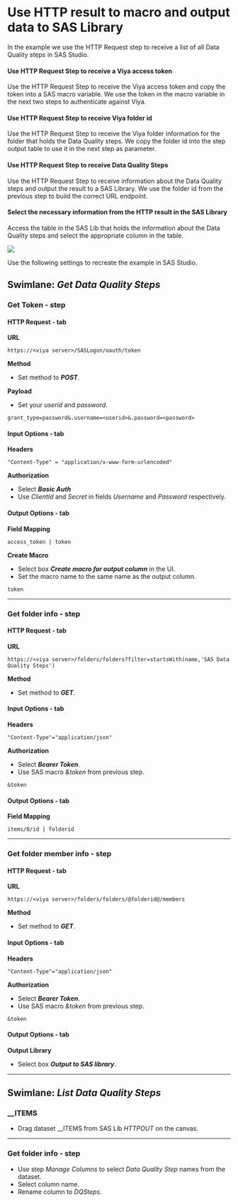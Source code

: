 # Use HTTP result to macro and output data to SAS Library
In the example we use the HTTP Request step to receive a list of all Data Quality steps in SAS Studio.<br>
#### Use HTTP Request Step to receive a Viya access token
Use the HTTP Request Step to receive the Viya access token and copy the token into a SAS macro variable. We use the token in the macro variable in the next two steps to authenticate against Viya.
#### Use HTTP Request Step to receive Viya folder id
Use the HTTP Request Step to receive the Viya folder information for the folder that holds the Data Quality steps. We copy the folder id into the step output table to use it in the next step as parameter.
#### Use HTTP Request Step to receive Data Quality Steps
Use the HTTP Request Step to receive information about the Data Quality steps and output the result to a SAS Library. We use the folder id from the previous step to build the correct URL endpoint.
#### Select the necessary information from the HTTP result in the SAS Library
Access the table in the SAS Lib that holds the information about the Data Quality steps and select the appropriate column in the table.

![](../../img/HTTPRequest_ex4.gif)

Use the following settings to recreate the example in SAS Studio.

## Swimlane: *Get Data Quality Steps*

### Get Token - step
#### HTTP Request - tab
**URL**
```
https://<viya server>/SASLogon/oauth/token
```
**Method**<br>
* Set method to ***POST***.
  
**Payload**<br>
* Set your *userid* and *password*.
```
grant_type=password&.username=<userid>&.password=<password>
```
#### Input Options - tab
**Headers**
```
"Content-Type" = "application/x-www-form-urlencoded"
```
**Authorization**<br>
* Select ***Basic Auth***
* Use *ClientId* and *Secret* in fields *Username* and *Password* respectively.

#### Output Options - tab
**Field Mapping**
```
access_token | token
```
**Create Macro**
* Select box ***Create macro for output column*** in the UI.
* Set the macro name to the same name as the output column.
```
token
```

---

### Get folder info - step
#### HTTP Request - tab
**URL**
```
https://<viya server>/folders/folders?filter=startsWith(name,'SAS Data Quality Steps')
```
**Method**<br>
* Set method to ***GET***.
#### Input Options - tab
**Headers**
```
"Content-Type"="application/json"
```
**Authorization**<br>
* Select ***Bearer Token***.
* Use SAS macro *&token* from previous step.
```
&token
```
#### Output Options - tab
**Field Mapping**
```
items/0/id | folderid
```

---

### Get folder member info - step
#### HTTP Request - tab
**URL**
```
https://<viya server>/folders/folders/@folderid@/members
```
**Method**<br>
* Set method to ***GET***.
#### Input Options - tab
**Headers**
```
"Content-Type"="application/json"
```
**Authorization**<br>
* Select ***Bearer Token***.
* Use SAS macro *&token* from previous step.
```
&token
```
#### Output Options - tab
**Output Library**
* Select box ***Output to SAS library***.

---

## Swimlane: *List Data Quality Steps*
### __ITEMS
* Drag dataset __ITEMS from SAS Lib *HTTPOUT* on the canvas.

---

### Get folder info - step
* Use step *Manage Columns* to select *Data Quality Step* names from the dataset.
* Select column name.
* Rename column to *DQSteps*.
